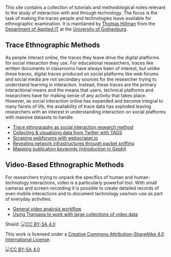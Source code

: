This site contains a collection of tutorials and methodological notes relevant to the study of interaction with and through technology. The focus is the task of making the traces people and technologies leave available for ethnographic examination. It is maintained by [Thomas Hillman](https://ipkl.gu.se/english/about-the-dept./staff?languageId=100001&userId=xhilth) from the [Department of Applied IT](https://ait.gu.se/english/?languageId=100001) at the [University of Gothenburg](https://www.gu.se/english/?languageId=100001).


## Trace Ethnographic Methods

As people interact online, the traces they leave drive the digital platforms for social interaction they use. For educational researchers, traces like written documents in classrooms have always been of interest, but unlike these traces, digital traces produced on social platforms like web forums and social media are not secondary sources for the researcher trying to understand learning in interaction. Instead, these traces are the primary interactional means and the means that users, technical platforms and researchers have for making sense of any activity that takes place. However, as social interaction online has expanded and become integral to many facets of life, the availability of trace data has exploded leaving researchers with an interest in understanding interaction on social platforms with massive datasets to handle.

- [Trace ethnography as social interaction research method](trace.md)
- [Collecting & visualising data from Twitter with TAGS](tags.md)
- [Scraping webforums with webscraper.io](scrape.md)
- [Revealing network infrastructures through packet sniffing](packets.md)
- [Mapping publication keywords (introduction to Gephi)](mappingkeywords.md)

## Video-Based Ethnographic Methods

For researchers trying to unpack the specifics of human and human-technology interactions, video is a particularly powerfull tool. With small cameras and screen-recording it is possible to create detailed records of even mobile interactions and to document technology use/non-use as part of everyday activities.

- [General video analysis workflow](video_flow.md)
- [Using Transana to work with large collections of video data](transana.md)

Shield: [![CC BY-SA 4.0][cc-by-sa-shield]][cc-by-sa]

This work is licensed under a
[Creative Commons Attribution-ShareAlike 4.0 International License][cc-by-sa].

[![CC BY-SA 4.0][cc-by-sa-image]][cc-by-sa]

[cc-by-sa]: http://creativecommons.org/licenses/by-sa/4.0/
[cc-by-sa-image]: https://licensebuttons.net/l/by-sa/4.0/88x31.png
[cc-by-sa-shield]: https://img.shields.io/badge/License-CC%20BY--SA%204.0-lightgrey.svg
